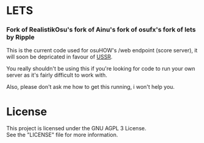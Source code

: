 # LETS
### Fork of RealistikOsu's fork of Ainu's fork of osufx's fork of lets by Ripple

This is the current code used for osuHOW's /web endpoint (score server), it will soon be depricated in favour of [USSR](https://github.com/RealistikOsu/USSR).

You really shouldn't be using this if you're looking for code to run your own server as it's fairly difficult to work with.

Also, please don't ask me how to get this running, i won't help you.


# License
This project is licensed under the GNU AGPL 3 License.  
See the "LICENSE" file for more information.  
